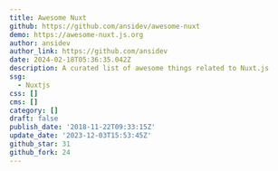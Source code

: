 ```yaml
---
title: Awesome Nuxt
github: https://github.com/ansidev/awesome-nuxt
demo: https://awesome-nuxt.js.org
author: ansidev
author_link: https://github.com/ansidev
date: 2024-02-18T05:36:35.042Z
description: A curated list of awesome things related to Nuxt.js
ssg:
  - Nuxtjs
css: []
cms: []
category: []
draft: false
publish_date: '2018-11-22T09:33:15Z'
update_date: '2023-12-03T15:53:45Z'
github_star: 31
github_fork: 24
---
```

